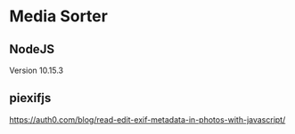 # Media Sorter

## NodeJS
Version 10.15.3

## piexifjs
https://auth0.com/blog/read-edit-exif-metadata-in-photos-with-javascript/